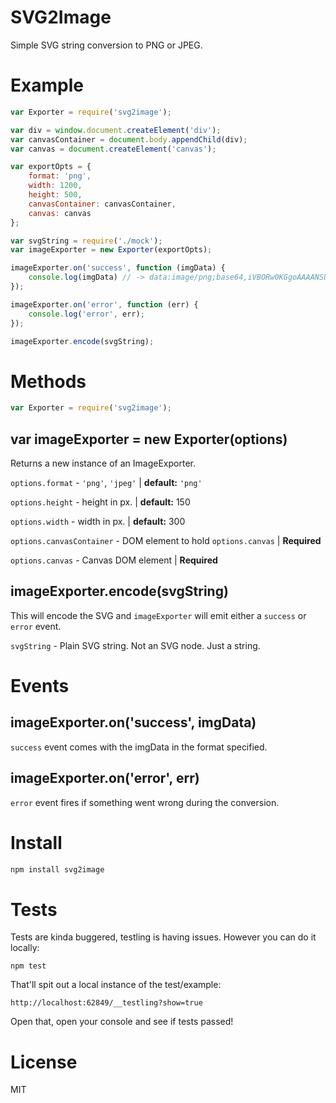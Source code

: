 # SVG2Image
Simple SVG string conversion to PNG or JPEG.

# Example
```javascript
var Exporter = require('svg2image');

var div = window.document.createElement('div');
var canvasContainer = document.body.appendChild(div);
var canvas = document.createElement('canvas');

var exportOpts = {
    format: 'png',
    width: 1200,
    height: 500,
    canvasContainer: canvasContainer,
    canvas: canvas
};

var svgString = require('./mock');
var imageExporter = new Exporter(exportOpts);

imageExporter.on('success', function (imgData) {
    console.log(imgData) // -> data:image/png;base64,iVBORw0KGgoAAAANSUhEUg...
});

imageExporter.on('error', function (err) {
    console.log('error', err);
});

imageExporter.encode(svgString);

```

# Methods
```javascript
var Exporter = require('svg2image');
```

## var imageExporter = new Exporter(options)
Returns a new instance of an ImageExporter.

`options.format` - `'png'`, `'jpeg'` | **default:** `'png'`

`options.height` - height in px. | **default:** 150

`options.width` - width in px. | **default:** 300

`options.canvasContainer` - DOM element to hold `options.canvas` | **Required**

`options.canvas` - Canvas DOM element | **Required**

## imageExporter.encode(svgString)
This will encode the SVG and `imageExporter` will emit either a `success` or `error` event.

`svgString` - Plain SVG string. Not an SVG node. Just a string.


# Events

## imageExporter.on('success', imgData)
`success` event comes with the imgData in the format specified.

## imageExporter.on('error', err)
`error` event fires if something went wrong during the conversion.


# Install
```bash
npm install svg2image
```

# Tests
Tests are kinda buggered, testling is having issues. However you can do it locally:
```
npm test
```
That'll spit out a local instance of the test/example:
```
http://localhost:62849/__testling?show=true
```
Open that, open your console and see if tests passed!

# License
MIT
